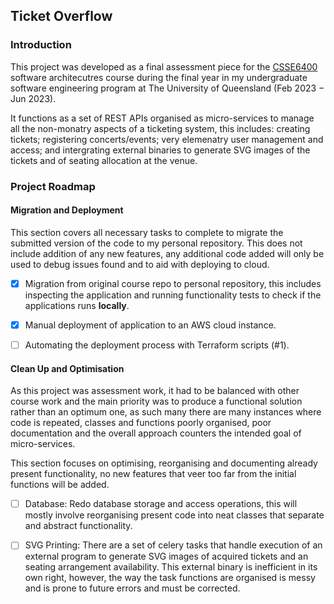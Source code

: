 ## Ticket Overflow

### Introduction

This project was developed as a final assessment piece for the [CSSE6400](https://github.com/CSSE6400) software
architecutres course during the final year in my undergraduate software engineering program at The University 
of Queensland (Feb 2023 $-$ Jun 2023).

It functions as a set of REST APIs organised as micro-services to manage all the non-monatry aspects of a
ticketing system, this includes: creating tickets; registering concerts/events; very elemenatry user
management and access; and intergrating external binaries to generate SVG images of the tickets
and of seating allocation at the venue.

### Project Roadmap

#### Migration and Deployment

This section covers all necessary tasks to complete to migrate the submitted version of the code to
my personal repository. This does not include addition of any new features, any additional code 
added will only be used to debug issues found and to aid with deploying to cloud.

- [x] Migration from original course repo to personal repository, this includes inspecting the application and running functionality tests to check if the applications runs **locally**.

- [x] Manual deployment of application to an AWS cloud instance.

- [ ] Automating the deployment process with Terraform scripts (#1).

#### Clean Up and Optimisation

As this project was assessment work, it had to be balanced with other course work and the main priority was to produce a functional solution rather than an optimum one, as such many there are many instances where code is repeated, classes and functions poorly organised, poor documentation and the overall approach counters the intended goal of micro-services. 

This section focuses on optimising, reorganising and documenting already present functionality, no new features that veer too far from the initial functions will be added.

- [ ] Database: Redo database storage and access operations, this will mostly involve reorganising present code into neat classes that separate and abstract functionality.

- [ ] SVG Printing: There are a set of celery tasks that handle execution of an external program to generate SVG images of acquired tickets and an seating arrangement availability. This external binary is inefficient in its own right, however, the way the task functions are organised is messy and is prone to future errors and must be corrected.
